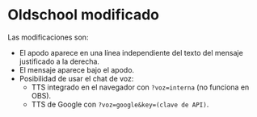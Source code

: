 # Oldschool modificado

Las modificaciones son:
* El apodo aparece en una línea independiente del texto del mensaje justificado a la derecha.
* El mensaje aparece bajo el apodo.
* Posibilidad de usar el chat de voz:
  * TTS integrado en el navegador con `?voz=interna` (no funciona en OBS).
  * TTS de Google con `?voz=google&key=(clave de API)`.
